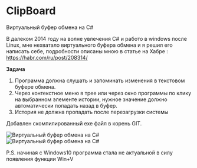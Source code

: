 # ClipBoard
Виртуальный буфер обмена на C#

В далеком 2014 году на волне увлечения C# и работо в windows после Linux, мне нехватало виртуального буфера обмена и я решил его написать себе, подробности описаны мною в статье на Хабре : https://habr.com/ru/post/208314/

<b>Задача</b>

1) Программа должна слушать и запоминать изменения в текстовом буфере обмена.
2) Через контекстное меню в трее или через окно программы по клику на выбранном элементе истории, нужное значение должно автоматически попадать назад в буфер.
3) История не должна пропадать после перезагрузки системы

Добавлен скомпилированный exe файл в корень GIT. 

<img src="https://habrastorage.org/getpro/habr/post_images/bd7/39a/86d/bd739a86d9609189cae02350c4adc974.png" alt="Виртуальный буфер обмена на C#" />
<img src="https://habrastorage.org/getpro/habr/post_images/c5b/c5a/3e9/c5bc5a3e99c89b52160da4faad2d92b7.png" alt="Виртуальный буфер обмена на C#" />

P.S. начиная с Windows10 программа стала не актуальной в силу появления функции Win+V 

